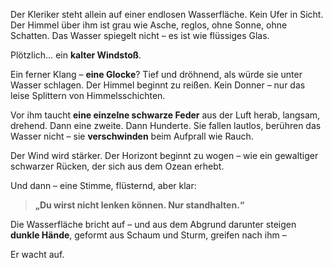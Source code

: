 Der Kleriker steht allein auf einer endlosen Wasserfläche. Kein Ufer in Sicht. Der Himmel über ihm ist grau wie Asche, reglos, ohne Sonne, ohne Schatten. Das Wasser spiegelt nicht – es ist wie flüssiges Glas.

Plötzlich… ein **kalter Windstoß**.

Ein ferner Klang – **eine Glocke**? Tief und dröhnend, als würde sie unter Wasser schlagen. Der Himmel beginnt zu reißen. Kein Donner – nur das leise Splittern von Himmelsschichten.

Vor ihm taucht **eine einzelne schwarze Feder** aus der Luft herab, langsam, drehend. Dann eine zweite. Dann Hunderte. Sie fallen lautlos, berühren das Wasser nicht – sie **verschwinden** beim Aufprall wie Rauch.

Der Wind wird stärker. Der Horizont beginnt zu wogen – wie ein gewaltiger schwarzer Rücken, der sich aus dem Ozean erhebt.

Und dann – eine Stimme, flüsternd, aber klar:

> **„Du wirst nicht lenken können. Nur standhalten.“**

Die Wasserfläche bricht auf – und aus dem Abgrund darunter steigen **dunkle Hände**, geformt aus Schaum und Sturm, greifen nach ihm –

Er wacht auf.